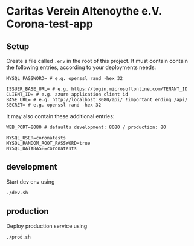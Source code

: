# Caritas Verein Altenoythe e.V. Corona-test-app

## Setup
Create a file called `.env` in the root of this project.
It must contain contain the following entries, according to your deployments needs:
```shell
MYSQL_PASSWORD= # e.g. openssl rand -hex 32

ISSUER_BASE_URL= # e.g. https://login.microsoftonline.com/TENANT_ID
CLIENT_ID= # e.g. azure application client id
BASE_URL= # e.g. http://localhost:8080/api/ !important ending /api/
SECRET= # e.g. openssl rand -hex 32
```
It may also contain these additional entries:
```shell
WEB_PORT=8080 # defaults development: 8080 / production: 80

MYSQL_USER=coronatests
MYSQL_RANDOM_ROOT_PASSWORD=true
MYSQL_DATABASE=coronatests
```

## development
Start dev env using
```shell
./dev.sh
```

## production
Deploy production service using
```shell
./prod.sh
```
